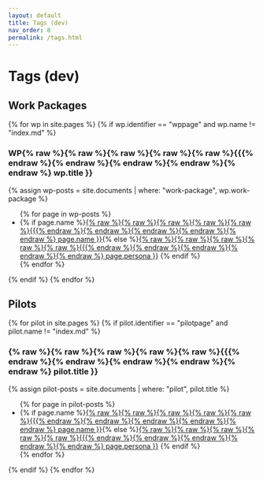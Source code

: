 ```yaml
---
layout: default
title: Tags (dev)
nav_order: 8
permalink: /tags.html
---
```


# Tags (dev)

## Work Packages

{% for wp in site.pages %}
  {% if wp.identifier == "wppage" and wp.name != "index.md" %}
### WP{% raw %}{% raw %}{% raw %}{% raw %}{% raw %}{{{% endraw %}{% endraw %}{% endraw %}{% endraw %}{% endraw %} wp.title }}
{% assign wp-posts = site.documents | where: "work-package", wp.work-package %}
<ul class="inline list-style-none">
{% for page in wp-posts %}
  <li> {% if page.name %}<a href="{% raw %}{% raw %}{% raw %}{% raw %}{% raw %}{{{% endraw %}{% endraw %}{% endraw %}{% endraw %}{% endraw %} page.url | relative_url }}">{% raw %}{% raw %}{% raw %}{% raw %}{% raw %}{{{% endraw %}{% endraw %}{% endraw %}{% endraw %}{% endraw %} page.name }}</a>{% else %}<a href="{% raw %}{% raw %}{% raw %}{% raw %}{% raw %}{{{% endraw %}{% endraw %}{% endraw %}{% endraw %}{% endraw %} page.url | relative_url }}">{% raw %}{% raw %}{% raw %}{% raw %}{% raw %}{{{% endraw %}{% endraw %}{% endraw %}{% endraw %}{% endraw %} page.persona }}</a> {% endif %} </li>
{% endfor %}
</ul>
  {% endif %}
{% endfor %}

## Pilots

{% for pilot in site.pages %}
  {% if pilot.identifier == "pilotpage" and pilot.name != "index.md" %}
### {% raw %}{% raw %}{% raw %}{% raw %}{% raw %}{{{% endraw %}{% endraw %}{% endraw %}{% endraw %}{% endraw %} pilot.title }}
  {% assign pilot-posts = site.documents | where: "pilot", pilot.title %}
<ul class="inline list-style-none">
{% for page in pilot-posts %}
  <li> {% if page.name %}<a href="{% raw %}{% raw %}{% raw %}{% raw %}{% raw %}{{{% endraw %}{% endraw %}{% endraw %}{% endraw %}{% endraw %} page.url | relative_url }}">{% raw %}{% raw %}{% raw %}{% raw %}{% raw %}{{{% endraw %}{% endraw %}{% endraw %}{% endraw %}{% endraw %} page.name }}</a>{% else %}<a href="{% raw %}{% raw %}{% raw %}{% raw %}{% raw %}{{{% endraw %}{% endraw %}{% endraw %}{% endraw %}{% endraw %} page.url | relative_url }}">{% raw %}{% raw %}{% raw %}{% raw %}{% raw %}{{{% endraw %}{% endraw %}{% endraw %}{% endraw %}{% endraw %} page.persona }}</a> {% endif %} </li>
{% endfor %}
</ul>
  {% endif %}
{% endfor %}
